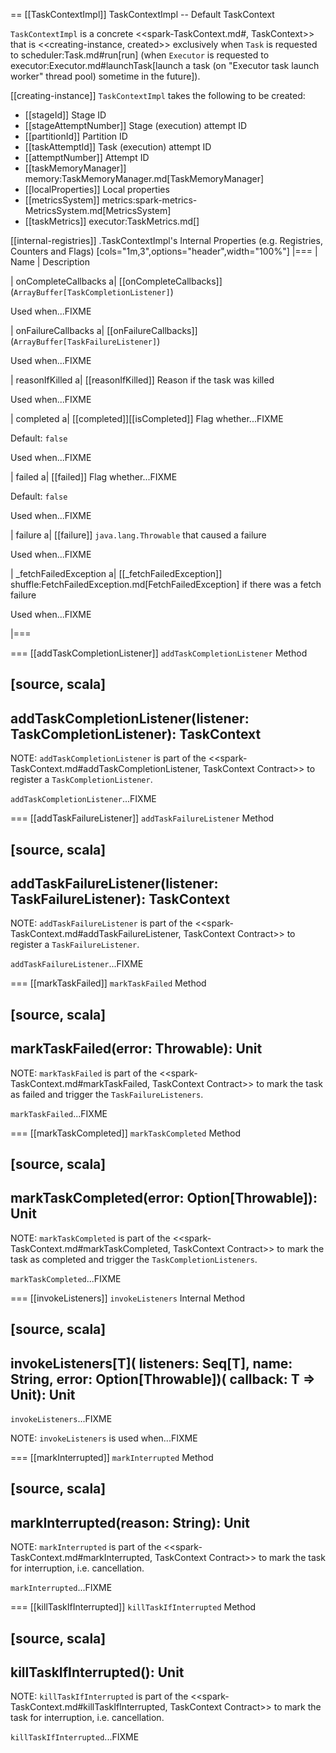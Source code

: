 == [[TaskContextImpl]] TaskContextImpl -- Default TaskContext

`TaskContextImpl` is a concrete <<spark-TaskContext.md#, TaskContext>> that is <<creating-instance, created>> exclusively when `Task` is requested to scheduler:Task.md#run[run] (when `Executor` is requested to executor:Executor.md#launchTask[launch a task (on "Executor task launch worker" thread pool) sometime in the future]).

[[creating-instance]]
`TaskContextImpl` takes the following to be created:

* [[stageId]] Stage ID
* [[stageAttemptNumber]] Stage (execution) attempt ID
* [[partitionId]] Partition ID
* [[taskAttemptId]] Task (execution) attempt ID
* [[attemptNumber]] Attempt ID
* [[taskMemoryManager]] memory:TaskMemoryManager.md[TaskMemoryManager]
* [[localProperties]] Local properties
* [[metricsSystem]] metrics:spark-metrics-MetricsSystem.md[MetricsSystem]
* [[taskMetrics]] executor:TaskMetrics.md[]

[[internal-registries]]
.TaskContextImpl's Internal Properties (e.g. Registries, Counters and Flags)
[cols="1m,3",options="header",width="100%"]
|===
| Name
| Description

| onCompleteCallbacks
a| [[onCompleteCallbacks]] (`ArrayBuffer[TaskCompletionListener]`)

Used when...FIXME

| onFailureCallbacks
a| [[onFailureCallbacks]] (`ArrayBuffer[TaskFailureListener]`)

Used when...FIXME

| reasonIfKilled
a| [[reasonIfKilled]] Reason if the task was killed

Used when...FIXME

| completed
a| [[completed]][[isCompleted]] Flag whether...FIXME

Default: `false`

Used when...FIXME

| failed
a| [[failed]] Flag whether...FIXME

Default: `false`

Used when...FIXME

| failure
a| [[failure]] `java.lang.Throwable` that caused a failure

Used when...FIXME

| _fetchFailedException
a| [[_fetchFailedException]] shuffle:FetchFailedException.md[FetchFailedException] if there was a fetch failure

Used when...FIXME

|===

=== [[addTaskCompletionListener]] `addTaskCompletionListener` Method

[source, scala]
----
addTaskCompletionListener(listener: TaskCompletionListener): TaskContext
----

NOTE: `addTaskCompletionListener` is part of the <<spark-TaskContext.md#addTaskCompletionListener, TaskContext Contract>> to register a `TaskCompletionListener`.

`addTaskCompletionListener`...FIXME

=== [[addTaskFailureListener]] `addTaskFailureListener` Method

[source, scala]
----
addTaskFailureListener(listener: TaskFailureListener): TaskContext
----

NOTE: `addTaskFailureListener` is part of the <<spark-TaskContext.md#addTaskFailureListener, TaskContext Contract>> to register a `TaskFailureListener`.

`addTaskFailureListener`...FIXME

=== [[markTaskFailed]] `markTaskFailed` Method

[source, scala]
----
markTaskFailed(error: Throwable): Unit
----

NOTE: `markTaskFailed` is part of the <<spark-TaskContext.md#markTaskFailed, TaskContext Contract>> to mark the task as failed and trigger the `TaskFailureListeners`.

`markTaskFailed`...FIXME

=== [[markTaskCompleted]] `markTaskCompleted` Method

[source, scala]
----
markTaskCompleted(error: Option[Throwable]): Unit
----

NOTE: `markTaskCompleted` is part of the <<spark-TaskContext.md#markTaskCompleted, TaskContext Contract>> to mark the task as completed and trigger the `TaskCompletionListeners`.

`markTaskCompleted`...FIXME

=== [[invokeListeners]] `invokeListeners` Internal Method

[source, scala]
----
invokeListeners[T](
  listeners: Seq[T],
  name: String,
  error: Option[Throwable])(
  callback: T => Unit): Unit
----

`invokeListeners`...FIXME

NOTE: `invokeListeners` is used when...FIXME

=== [[markInterrupted]] `markInterrupted` Method

[source, scala]
----
markInterrupted(reason: String): Unit
----

NOTE: `markInterrupted` is part of the <<spark-TaskContext.md#markInterrupted, TaskContext Contract>> to mark the task for interruption, i.e. cancellation.

`markInterrupted`...FIXME

=== [[killTaskIfInterrupted]] `killTaskIfInterrupted` Method

[source, scala]
----
killTaskIfInterrupted(): Unit
----

NOTE: `killTaskIfInterrupted` is part of the <<spark-TaskContext.md#killTaskIfInterrupted, TaskContext Contract>> to mark the task for interruption, i.e. cancellation.

`killTaskIfInterrupted`...FIXME

